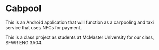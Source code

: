Cabpool
=======

This is an Android application that will function as a carpooling and taxi service that uses NFCs for payment.

This is a class project as students at McMaster University for our class, SFWR ENG 3A04.
